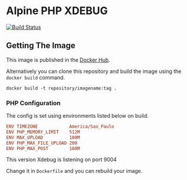 # Alpine PHP XDEBUG

[![Build Status](https://travis-ci.org/luzeduardo/alpine-php-fpm-xdebug.svg?branch=master)](https://travis-ci.org/luzeduardo/alpine-php-fpm-xdebug)

## Getting The Image

This image is published in the [Docker Hub](https://hub.docker.com/r/luzeduardo/alpine-php-fpm-xdebug/).

Alternatively you can clone this repository and build the image using the `docker build` command.

```Shell
docker build -t repository/imagename:tag .
```

### PHP Configuration

The config is set using environments listed below on build.

```Ini
ENV TIMEZONE            America/Sao_Paulo
ENV PHP_MEMORY_LIMIT    512M
ENV MAX_UPLOAD          100M
ENV PHP_MAX_FILE_UPLOAD 200
ENV PHP_MAX_POST        100M
```

This version Xdebug is listening on port 9004

Change it in `Dockerfile` and you can rebuild your image.
